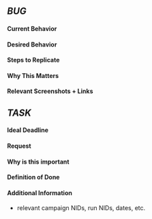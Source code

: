 _BUG_
-------------------
#### Current Behavior

#### Desired Behavior

#### Steps to Replicate

#### Why This Matters

#### Relevant Screenshots + Links

_TASK_
-------------------
#### Ideal Deadline

#### Request

#### Why is this important

#### Definition of Done

#### Additional Information

- relevant campaign NIDs, run NIDs, dates, etc.
